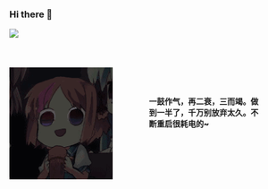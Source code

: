 ### Hi there 👋

![](https://visitor-badge.glitch.me/badge?page_id=Yiuman)

<div style="width:100%;margin-top:50px">
	<div style="float:left">
		<img style="height:200px;width:185px" src="https://github.com/Yiuman/Yiuman/blob/master/resources/meizi.gif"/>
	</div>
    <div style="
            margin-left:200px;font-weight:900;padding:50px">
     一鼓作气，再二衰，三而竭。做到一半了，千万别放弃太久。不断重启很耗电的~
    </div>
</div>



